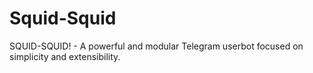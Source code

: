# Squid-Squid
SQUID-SQUID! - A powerful and modular Telegram userbot focused on simplicity and extensibility.
